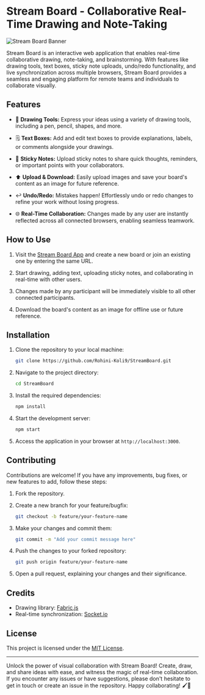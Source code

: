# Stream Board - Collaborative Real-Time Drawing and Note-Taking

![Stream Board Banner](banner.png)

Stream Board is an interactive web application that enables real-time collaborative drawing, note-taking, and brainstorming. With features like drawing tools, text boxes, sticky note uploads, undo/redo functionality, and live synchronization across multiple browsers, Stream Board provides a seamless and engaging platform for remote teams and individuals to collaborate visually.

## Features

- 🎨 **Drawing Tools:** Express your ideas using a variety of drawing tools, including a pen, pencil, shapes, and more.

- 🗒️ **Text Boxes:** Add and edit text boxes to provide explanations, labels, or comments alongside your drawings.

- 📌 **Sticky Notes:** Upload sticky notes to share quick thoughts, reminders, or important points with your collaborators.

- ⬆️ **Upload & Download:** Easily upload images and save your board's content as an image for future reference.

- ↩️ **Undo/Redo:** Mistakes happen! Effortlessly undo or redo changes to refine your work without losing progress.

- 🌐 **Real-Time Collaboration:** Changes made by any user are instantly reflected across all connected browsers, enabling seamless teamwork.

## How to Use

1. Visit the [Stream Board App](https://your-app-link-here) and create a new board or join an existing one by entering the same URL.

2. Start drawing, adding text, uploading sticky notes, and collaborating in real-time with other users.

3. Changes made by any participant will be immediately visible to all other connected participants.

4. Download the board's content as an image for offline use or future reference.

## Installation

1. Clone the repository to your local machine:

   ```bash
   git clone https://github.com/Rohini-Koli9/StreamBoard.git
   ```

2. Navigate to the project directory:

   ```bash
   cd StreamBoard
   ```

3. Install the required dependencies:

   ```bash
   npm install
   ```

4. Start the development server:

   ```bash
   npm start
   ```

5. Access the application in your browser at `http://localhost:3000`.

## Contributing

Contributions are welcome! If you have any improvements, bug fixes, or new features to add, follow these steps:

1. Fork the repository.

2. Create a new branch for your feature/bugfix:

   ```bash
   git checkout -b feature/your-feature-name
   ```

3. Make your changes and commit them:

   ```bash
   git commit -m "Add your commit message here"
   ```

4. Push the changes to your forked repository:

   ```bash
   git push origin feature/your-feature-name
   ```

5. Open a pull request, explaining your changes and their significance.

## Credits

- Drawing library: [Fabric.js](https://example.com/fabric-js)
- Real-time synchronization: [Socket.io](https://example.com/socket-io)

## License

This project is licensed under the [MIT License](LICENSE).

---

Unlock the power of visual collaboration with Stream Board! Create, draw, and share ideas with ease, and witness the magic of real-time collaboration. If you encounter any issues or have suggestions, please don't hesitate to get in touch or create an issue in the repository. Happy collaborating! 🖌️📝
